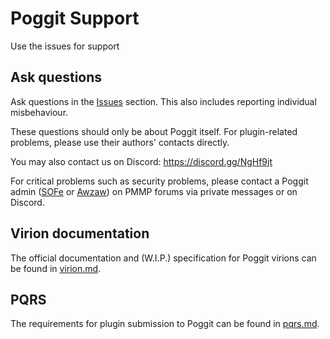 # Poggit Support
Use the issues for support

## Ask questions
Ask questions in the [Issues](https://github.com/poggit/support/issues) section. This also includes reporting individual misbehaviour.

These questions should only be about Poggit itself. For plugin-related problems, please use their authors' contacts directly.

You may also contact us on Discord: https://discord.gg/NgHf9jt

For critical problems such as security problems, please contact a Poggit admin ([SOFe](https://forums.pmmp.io/conversations/add?to=SOFe) or [Awzaw](https://forums.pmmp.io/conversations/add?to=Awzaw)) on PMMP forums via private messages or on Discord.

## Virion documentation
The official documentation and (W.I.P.) specification for Poggit virions can be found in [virion.md](virion.md).

## PQRS
The requirements for plugin submission to Poggit can be found in [pqrs.md](pqrs.md).
